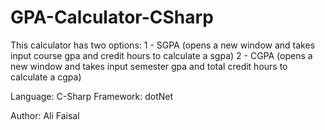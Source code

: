 # GPA-Calculator-CSharp

This calculator has two options:
  1 - SGPA (opens a new window and takes input course gpa and credit hours  to calculate a sgpa)
  2 - CGPA (opens a new window and takes input semester gpa and total credit hours to calculate a cgpa)
  
Language: C-Sharp
Framework: dotNet

Author: Ali Faisal
